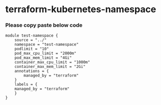 # terraform-kubernetes-namespace

### Please copy paste below code
``````
module test-namespace {
    source = "../"
    namespace = "test-namespace"
    podlimit = "10"
    pod_max_cpu_limit = "2000m"
    pod_max_mem_limit = "4Gi"
    container_max_cpu_limit = "1000m"
    container_max_mem_limit = "2Gi"
    annotations = {
        managed_by = "terraform"
    }
    labels = {
    managed_by = "terraform"
    }
}

``````